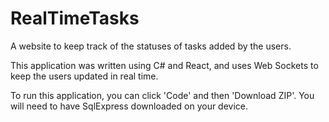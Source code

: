 # RealTimeTasks
A website to keep track of the statuses of tasks added by the users.

This application was written using C# and React, and uses Web Sockets to keep the users updated in real time.

To run this application, you can click 'Code' and then 'Download ZIP'.
You will need to have SqlExpress downloaded on your device.
